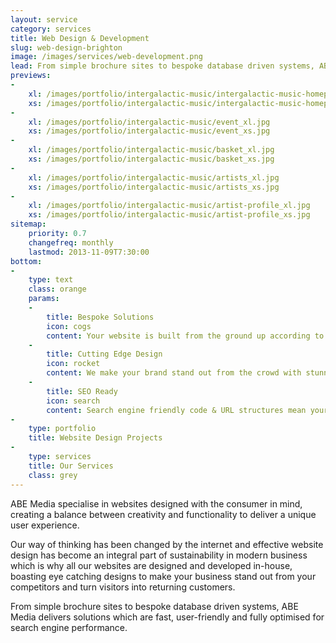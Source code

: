 ```yaml
---
layout: service
category: services
title: Web Design & Development
slug: web-design-brighton
image: /images/services/web-development.png
lead: From simple brochure sites to bespoke database driven systems, ABE Media delivers solutions which are fast, user-friendly and fully optimised for search engine performance.
previews:
-
    xl: /images/portfolio/intergalactic-music/intergalactic-music-homepage_xl.jpg
    xs: /images/portfolio/intergalactic-music/intergalactic-music-homepage_xs.jpg
-
    xl: /images/portfolio/intergalactic-music/event_xl.jpg
    xs: /images/portfolio/intergalactic-music/event_xs.jpg
-
    xl: /images/portfolio/intergalactic-music/basket_xl.jpg
    xs: /images/portfolio/intergalactic-music/basket_xs.jpg
-
    xl: /images/portfolio/intergalactic-music/artists_xl.jpg
    xs: /images/portfolio/intergalactic-music/artists_xs.jpg
-
    xl: /images/portfolio/intergalactic-music/artist-profile_xl.jpg
    xs: /images/portfolio/intergalactic-music/artist-profile_xs.jpg
sitemap:
    priority: 0.7
    changefreq: monthly
    lastmod: 2013-11-09T7:30:00
bottom:
-
    type: text
    class: orange
    params:
    -
        title: Bespoke Solutions
        icon: cogs
        content: Your website is built from the ground up according to your exact technical specifications, keeping you informed & involved throughout the process.
    -
        title: Cutting Edge Design
        icon: rocket
        content: We make your brand stand out from the crowd with stunning, unique designs tailored to your business and target audience.
    -
        title: SEO Ready
        icon: search
        content: Search engine friendly code & URL structures mean your website already comes optimised for maximum search engine performance.
-
    type: portfolio
    title: Website Design Projects
-
    type: services
    title: Our Services
    class: grey
---
```

ABE Media specialise in websites designed with the consumer in mind, creating a balance between creativity and functionality to deliver a unique user experience.

Our way of thinking has been changed by the internet and effective website design has become an integral part of sustainability in modern business which is why all our websites are designed and developed in-house, boasting eye catching designs to make your business stand out from your competitors and turn visitors into returning customers.

From simple brochure sites to bespoke database driven systems, ABE Media delivers solutions which are fast, user-friendly and fully optimised for search engine performance.
